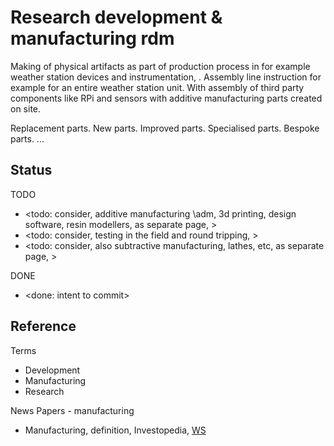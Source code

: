 # Research development & manufacturing rdm

Making of physical artifacts as part of production process in for example weather station devices and instrumentation, . Assembly line instruction for example for an entire weather station unit. With assembly of third party components like RPi and sensors with additive manufacturing parts created on site.

Replacement parts. New parts. Improved parts. Specialised parts. Bespoke parts. ...

## Status

TODO
* <todo: consider, additive manufacturing \adm, 3d printing, design software, resin modellers, as separate page, >
* <todo: consider, testing in the field and round tripping, >
* <todo: consider, also subtractive manufacturing, lathes, etc, as separate page, >

DONE
* <done: intent to commit>

## Reference

Terms
* Development
* Manufacturing
* Research

News Papers - manufacturing
* Manufacturing, definition, Investopedia, [WS](https://www.investopedia.com/terms/m/manufacturing.asp)